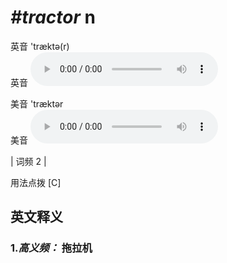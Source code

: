 # ***\#tractor*** n
英音 'træktə(r)  
英音
<audio src="./media/tractor-B.aac" controls="controls"></audio>

美音 'træktər  
美音
<audio src="./media/tractor.aac" controls="controls"></audio>



| 词频 2 |  

用法点拨  [C]

英文释义
---
### 1.*高义频：* **拖拉机**  


